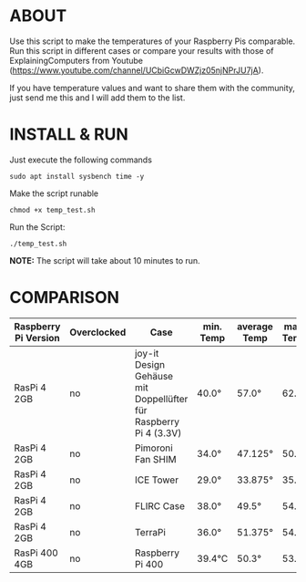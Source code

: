 # ABOUT
Use this script to make the temperatures of your Raspberry Pis comparable. Run this script in different cases or compare your results with those of ExplainingComputers from Youtube (https://www.youtube.com/channel/UCbiGcwDWZjz05njNPrJU7jA).

If you have temperature values and want to share them with the community, just send me this and I will add them to the list.

# INSTALL & RUN
Just execute the following commands

`sudo apt install sysbench time -y`

Make the script runable

`chmod +x temp_test.sh`

Run the Script:

`./temp_test.sh`

**NOTE:** The script will take about 10 minutes to run.

# COMPARISON 

|Raspberry Pi Version|Overclocked|Case|min. Temp|average Temp|max. Temp|
|----|----|----|----|----|----|
|RasPi 4 2GB|no|joy-it Design Gehäuse mit Doppellüfter für Raspberry Pi 4 (3.3V)|40.0°|57.0°|62.0°|
|RasPi 4 2GB|no|Pimoroni Fan SHIM|34.0°|47.125°|50.0°|
|RasPi 4 2GB|no|ICE Tower|29.0°|33.875°|35.0°|
|RasPi 4 2GB|no|FLIRC Case|38.0°|49.5°|54.0°|
|RasPi 4 2GB|no|TerraPi|36.0°|51.375°|54.0°|
|RasPi 400 4GB|no|Raspberry Pi 400|39.4°C|50.3°|53.0°|
